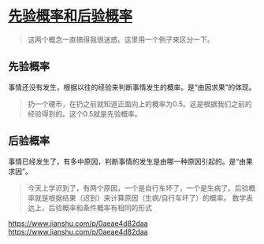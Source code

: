 # [先验概率和后验概率](https://github.com/wjwever/gitblog/issues/28)

> 这两个概念一直搞得我很迷惑。这里用一个例子来区分一下。
## 先验概率
事情还没有发生，根据以往的经验来判断事情发生的概率。是“由因求果”的体现。
> 扔一个硬币，在扔之前就知道正面向上的概率为0.5。这是根据我们之前的经验得到的。这个0.5就是先验概率。
## 后验概率
事情已经发生了，有多中原因，判断事情的发生是由哪一种原因引起的。是“由果求因”。
> 今天上学迟到了，有两个原因，一个是自行车坏了，一个是生病了。后验概率就是根据结果（迟到）来计算原因（生病/自行车坏了）的概率。
数学表达上，后验概率和条件概率有相同的形式

https://www.jianshu.com/p/0aeae4d82daa
https://www.jianshu.com/p/0aeae4d82daa